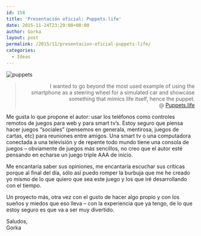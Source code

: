 ```yaml
---
id: 158
title: 'Presentación oficial: Puppets.life'
date: 2015-11-24T23:29:08+00:00
author: Gorka
layout: post
permalink: /2015/11/presentacion-oficial-puppets-life/
categories:
  - Ideas
---
```

<img class="aligncenter size-medium wp-image-159" src="/wp-content/uploads/2015/11/puppets-199x300.jpg" alt="puppets" width="199" height="300" srcset="/wp-content/uploads/2015/11/puppets-199x300.jpg 199w, /wp-content/uploads/2015/11/puppets-680x1024.jpg 680w, /wp-content/uploads/2015/11/puppets.jpg 1062w" sizes="(max-width: 199px) 100vw, 199px" />

> <p style="text-align: right; text-style:italic;">
>   I wanted to go beyond the most used example of using the smartphone as a steering wheel for a simulated car and showcase something that mimics life itself, hence the puppet.<br /> @ <a href="http://igg.me/at/puppets-life" target="_blank">Puppets.life</a>
> </p>

<p style="text-align: left;">
  Me gusta lo que propone el autor: usar los teléfonos como controles remotos de juegos para web y para smart tv&#8217;s. Estoy seguro que piensa hacer juegos &#8220;sociales&#8221; (pensemos en generala, mentirosa, juegos de cartas, etc) para reuniones entre amigos. Una smart tv o una computadora conectada a una televisión y de repente todo mundo tiene una consola de juegos &#8211; obviamente de juegos más sencillos, no creo que el autor esté pensando en echarse un juego triple AAA de inicio.
</p>

<p style="text-align: left;">
  Me encantaría saber sus opiniones, me encantaría escuchar sus críticas porque al final del día, sólo así puedo romper la burbuja que me he creado yo mismo de lo que quiero que sea este juego y los que iré desarrollando con el tiempo.
</p>

<p style="text-align: left;">
  Un proyecto más, otra vez con el gusto de hacer algo propio y con los sueños y miedos que eso lleva &#8211; con la experiencia que ya tengo, de lo que estoy seguro es que va a ser muy divertido.
</p>

<p style="text-align: left;">
  Saludos,<br /> Gorka
</p>
